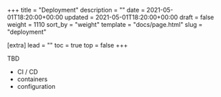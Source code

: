 +++
title = "Deployment"
description = ""
date = 2021-05-01T18:20:00+00:00
updated = 2021-05-01T18:20:00+00:00
draft = false
weight = 1110
sort_by = "weight"
template = "docs/page.html"
slug = "deployment"

[extra]
lead = ""
toc = true
top = false
+++

TBD

- CI / CD
- containers
- configuration

